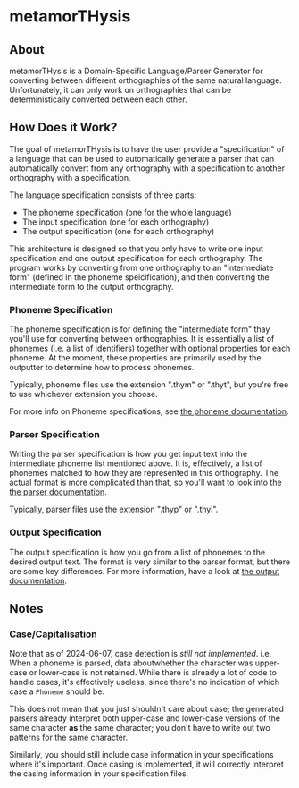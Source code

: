 # metamorTHysis

## About

metamorTHysis is a Domain-Specific Language/Parser Generator for converting 
between different orthographies of the same natural language. Unfortunately,
it can only work on orthographies that can be deterministically converted 
between each other. 

## How Does it Work?

The goal of metamorTHysis is to have the user provide a "specification"
of a language that can be used to automatically generate a parser that
can automatically convert from any orthography with a specification to
another orthography with a specification.

The language specification consists of three parts:
  
  * The phoneme specification (one for the whole language)
  * The input specification (one for each orthography)
  * The output specification (one for each orthography)

This architecture is designed so that you only have to write one
input specification and one output specification for each orthography.
The program works by converting from one orthography to an
"intermediate form" (defined in the phoneme speicification), and
then converting the intermediate form to the output orthography.

### Phoneme Specification

The phoneme specification is for defining the "intermediate form"
thay you'll use for converting between orthographies. It is essentially
a list of phonemes (i.e. a list of identifiers) together with optional
properties for each phoneme. At the moment, these properties are primarily
used by the outputter to determine how to process phonemes.

Typically, phoneme files use the extension ".thym" or ".thyt", but you're
free to use whichever extension you choose.

For more info on Phoneme specifications, see [the phoneme documentation](docs/phonemes.md).

### Parser Specification

Writing the parser specification is how you get input text into the
intermediate phoneme list mentioned above. It is, effectively, a
list of phonemes matched to how they are represented in this 
orthography. The actual format is more complicated than that,
so you'll want to look into the [the parser documentation](docs/parsing.md).

Typically, parser files use the extension ".thyp" or ".thyi".

### Output Specification

The output specification is how you go from a list of phonemes
to the desired output text. The format is very similar to the 
parser format, but there are some key differences. For more
information, have a look at [the output documentation](docs/output.md).

## Notes

### Case/Capitalisation

Note that as of 2024-06-07, case detection is *still not implemented*.
i.e. When a phoneme is parsed, data aboutwhether the character was 
upper-case or lower-case is not retained. While there is already a lot 
of code to handle cases, it's effectively useless, since there's no
indication of which case a `Phoneme` should be.

This does not mean that you just shouldn't care about case; the
generated parsers already interpret both upper-case and lower-case
versions of the same character **as** the same character; you
don't have to write out two patterns for the same character.

Similarly, you should still include case information in your
specifications where it's important. Once casing is implemented,
it will correctly interpret the casing information in your
specification files.

